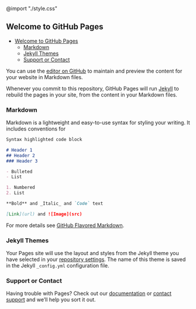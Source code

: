 @import "./style.css"

## Welcome to GitHub Pages

<!-- @import "[TOC]" {cmd="toc" depthFrom=1 depthTo=6 orderedList=false} -->
<!-- code_chunk_output -->


* [Welcome to GitHub Pages](#welcome-to-github-pages)
	* [Markdown](#markdown)
	* [Jekyll Themes](#jekyll-themes)
	* [Support or Contact](#support-or-contact)

<!-- /code_chunk_output -->

You can use the [editor on GitHub](https://github.com/mmpublic/techDoc/edit/master/README.md) to maintain and preview the content for your website in Markdown files.

Whenever you commit to this repository, GitHub Pages will run [Jekyll](https://jekyllrb.com/) to rebuild the pages in your site, from the content in your Markdown files.

### Markdown

Markdown is a lightweight and easy-to-use syntax for styling your writing. It includes conventions for

```markdown
Syntax highlighted code block

# Header 1
## Header 2
### Header 3

- Bulleted
- List

1. Numbered
2. List

**Bold** and _Italic_ and `Code` text

[Link](url) and ![Image](src)
```

For more details see [GitHub Flavored Markdown](https://guides.github.com/features/mastering-markdown/).

### Jekyll Themes

Your Pages site will use the layout and styles from the Jekyll theme you have selected in your [repository settings](https://github.com/mmpublic/techDoc/settings). The name of this theme is saved in the Jekyll `_config.yml` configuration file.

### Support or Contact

Having trouble with Pages? Check out our [documentation](https://help.github.com/categories/github-pages-basics/) or [contact support](https://github.com/contact) and we’ll help you sort it out.

